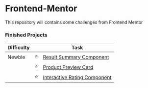 # Frontend-Mentor
 This repository will contains some challenges from Frontend Mentor

### Finished Projects

|Difficulty | | Task |
|---|---|---|
| Newbie | :star: | [Result Summary Component](https://result-summary-component-main-powreze.netlify.app/) |
| | :star: | [Product Preview Card](https://product-preview-card-powreze.netlify.app/) |
| | :star: | [Interactive Rating Component](https://interactive-rating-component-powreze.netlify.app/)